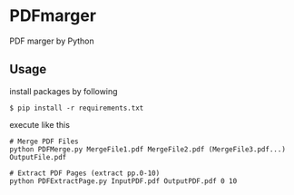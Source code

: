 # PDFmarger
 PDF marger by Python

 ## Usage 
install packages by following
 ```
 $ pip install -r requirements.txt
 ```

 execute like this
 ```
 # Merge PDF Files
 python PDFMerge.py MergeFile1.pdf MergeFile2.pdf (MergeFile3.pdf...) OutputFile.pdf

 # Extract PDF Pages (extract pp.0-10)
 python PDFExtractPage.py InputPDF.pdf OutputPDF.pdf 0 10
 ```

